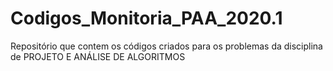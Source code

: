 # Codigos_Monitoria_PAA_2020.1
Repositório que contem os códigos criados para os problemas da disciplina de PROJETO E ANÁLISE DE ALGORITMOS
